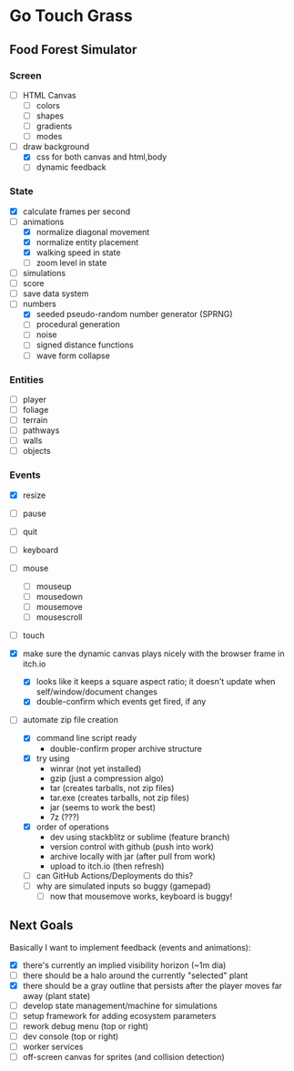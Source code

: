 <!-- Mother's Hip Productions presents -->
<!-- a Griffin Games experience -->
# Go Touch Grass
<!-- 
  keywords: clicker, idle, incremental, nature, eco, 
    solarpunk, permaculture, crafting, educational, 

-->
## Food Forest Simulator


### Screen <!-- Air/Space -->
- [ ] HTML Canvas
  - [ ] colors
  - [ ] shapes
  - [ ] gradients
  - [ ] modes
- [ ] draw background
  - [X] css for both canvas and html,body
  - [ ] dynamic feedback
<!-- - [ ] 3d??? -->

### State <!-- Water/Time -->
- [x] calculate frames per second
- [ ] animations
  - [x] normalize diagonal movement
  - [x] normalize entity placement
  - [x] walking speed in state
  - [ ] zoom level in state
- [ ] simulations
- [ ] score
- [ ] save data system
- [ ] numbers
  - [x] seeded pseudo-random number generator (SPRNG)
  - [ ] procedural generation
  - [ ] noise
  - [ ] signed distance functions
  - [ ] wave form collapse

### Entities <!-- Earth/Matter -->
- [ ] player
- [ ] foliage
- [ ] terrain
- [ ] pathways
- [ ] walls
- [ ] objects

### Events <!-- Fire/Energy -->
- [x] resize
- [ ] pause
- [ ] quit
- [ ] keyboard
- [ ] mouse
  - [ ] mouseup
  - [ ] mousedown
  - [ ] mousemove
  - [ ] mousescroll
- [ ] touch

- [x] make sure the dynamic canvas plays nicely with the browser frame in itch.io
  - [x] looks like it keeps a square aspect ratio; it doesn't update when self/window/document changes
  - [x] double-confirm which events get fired, if any
- [ ] automate zip file creation
  - [x] command line script ready
    - double-confirm proper archive structure
  - [x] try using
    - winrar (not yet installed)
    - gzip (just a compression algo)
    - tar (creates tarballs, not zip files)
    - tar.exe (creates tarballs, not zip files)
    - jar (seems to work the best)
    - 7z (???)
  - [x] order of operations
    - dev using stackblitz or sublime (feature branch)
    - version control with github (push into work)
    - archive locally with jar (after pull from work)
    - upload to itch.io (then refresh)
  - [ ] can GitHub Actions/Deployments do this?
  - [ ] why are simulated inputs so buggy (gamepad)
    - [ ] now that mousemove works, keyboard is buggy!

## Next Goals
Basically I want to implement feedback (events and animations):
- [x] there's currently an implied visibility horizon (~1m dia)
- [ ] there should be a halo around the currently "selected" plant
- [x] there should be a gray outline that persists after the player moves far away (plant state)
- [ ] develop state management/machine for simulations
- [ ] setup framework for adding ecosystem parameters
- [ ] rework debug menu (top or right)
- [ ] dev console (top or right)
- [ ] worker services
- [ ] off-screen canvas for sprites (and collision detection)